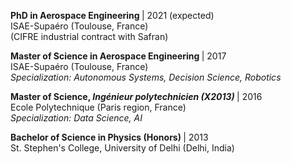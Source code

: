   <p>
    <b> PhD in Aerospace Engineering </b> | 2021 (expected)
    <br> ISAE-Supaéro (Toulouse, France)
    <br> (CIFRE industrial contract with Safran)     
  </p>

  <p>
    <b> Master of Science in Aerospace Engineering </b> | 2017
    <br> ISAE-Supaéro (Toulouse, France)
    <br> <i> Specialization: Autonomous Systems, Decision Science, Robotics </i>    
  </p>

  <p>
    <b> Master of Science, <i>Ingénieur polytechnicien (X2013)</i> </b> | 2016
    <br> Ecole Polytechnique (Paris region, France)
    <br> <i> Specialization: Data Science, AI </i>    
  </p>

  <p>
    <b> Bachelor of Science in Physics (Honors) </b> | 2013
    <br> St. Stephen's College, University of Delhi (Delhi, India)    
  </p>
